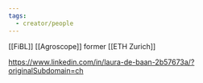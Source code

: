 ```yaml
---
tags:
  - creator/people
---
```

[[FiBL]]
[[Agroscope]]
former [[ETH Zurich]]

https://www.linkedin.com/in/laura-de-baan-2b57673a/?originalSubdomain=ch